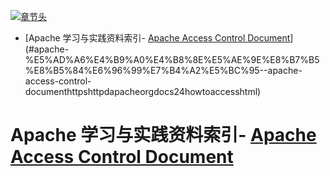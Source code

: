 [![章节头](https://parg.co/UGo)](https://parg.co/b4z) 
 - [Apache 学习与实践资料索引- [Apache Access Control Document](https://httpd.apache.org/docs/2.4/howto/access.html)](#apache-%E5%AD%A6%E4%B9%A0%E4%B8%8E%E5%AE%9E%E8%B7%B5%E8%B5%84%E6%96%99%E7%B4%A2%E5%BC%95--apache-access-control-documenthttpshttpdapacheorgdocs24howtoaccesshtml) 

# Apache 学习与实践资料索引- [Apache Access Control Document](https://httpd.apache.org/docs/2.4/howto/access.html)
